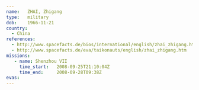 ```yaml
---
name:	ZHAI, Zhigang
type:	military
dob:	1966-11-21
country:
  - China
references:
  - http://www.spacefacts.de/bios/international/english/zhai_zhigang.htm
  - http://www.spacefacts.de/eva/taikonauts/english/zhai_zhigang.htm
missions:
   - name: Shenzhou VII
     time_start:   2008-09-25T21:10:04Z
     time_end:     2008-09-28T09:38Z
evas:
---
```


